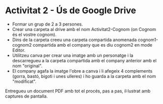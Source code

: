 # Activitat 2 - Ús de Google Drive

- Formar un grup de 2 a 3 persones.
- Crear una carpeta al drive amb el nom Activitat2-Cognom (on Cognom és el vostre cognom).
- Dins de la carpeta creeu una carpeta compartida anomenada cognom1-cognom2 compartida amb el company que es diu cognom2 en mode Editor.
- Utilitzeu canva per crear una imatge amb un personatge i la descarregueu a la carpeta compartida amb el company anterior amb el nom "original".
- El company agafa la imatge l'obre a canva i li afegeix 4 complements (gorra, bastó, bigoti i unes ulleres) i ho guarda a la carpeta amb el nom "modificat".

Entregueu un document PDF amb tot el procés, pas a pas, il·lustrat amb captures de pantalla.
